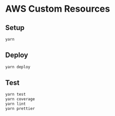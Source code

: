 # AWS Custom Resources

## Setup

```bash
yarn
```

## Deploy

```bash
yarn deploy
```

## Test

```bash
yarn test
yarn coverage
yarn lint
yarn prettier
```
